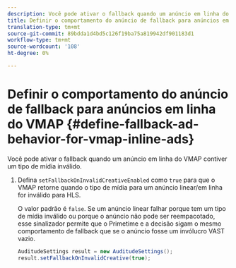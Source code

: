 ```yaml
---
description: Você pode ativar o fallback quando um anúncio em linha do VMAP contiver um tipo de mídia inválido.
title: Definir o comportamento do anúncio de fallback para anúncios em linha do VMAP
translation-type: tm+mt
source-git-commit: 89bdda1d4bd5c126f19ba75a819942df901183d1
workflow-type: tm+mt
source-wordcount: '108'
ht-degree: 0%

---
```



# Definir o comportamento do anúncio de fallback para anúncios em linha do VMAP {#define-fallback-ad-behavior-for-vmap-inline-ads}

Você pode ativar o fallback quando um anúncio em linha do VMAP contiver um tipo de mídia inválido.

1. Defina `setFallbackOnInvalidCreativeEnabled` como `true` para que o VMAP retorne quando o tipo de mídia para um anúncio linear/em linha for inválido para HLS.

   O valor padrão é `false`. Se um anúncio linear falhar porque tem um tipo de mídia inválido ou porque o anúncio não pode ser reempacotado, esse sinalizador permite que o Primetime e a decisão sigam o mesmo comportamento de fallback que se o anúncio fosse um invólucro VAST vazio.

   ```java
   AuditudeSettings result = new AuditudeSettings(); 
   result.setFallbackOnInvalidCreative(true);
   ```

